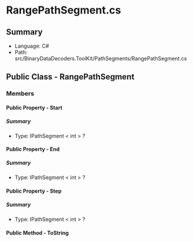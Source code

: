 ﻿# RangePathSegment.cs

## Summary

* Language: C#
* Path: src/BinaryDataDecoders.ToolKit/PathSegments/RangePathSegment.cs

## Public Class - RangePathSegment

### Members

#### Public Property - Start

##### Summary

 * Type: IPathSegment < int > ? 

#### Public Property - End

##### Summary

 * Type: IPathSegment < int > ? 

#### Public Property - Step

##### Summary

 * Type: IPathSegment < int > ? 

#### Public Method - ToString


